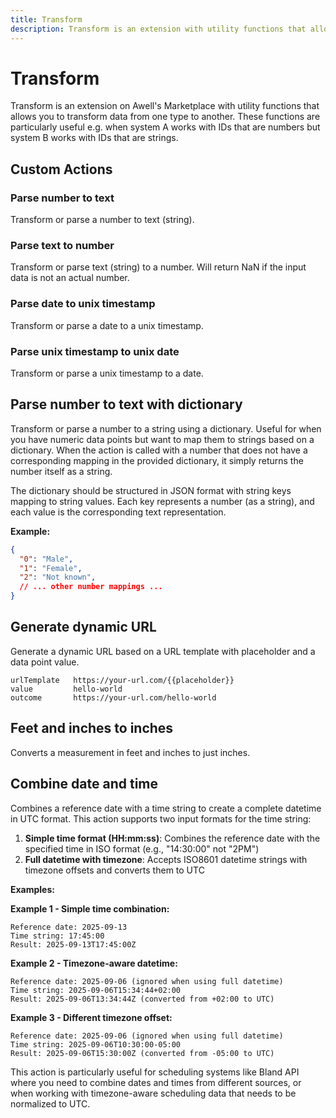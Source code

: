 ```yaml
---
title: Transform
description: Transform is an extension with utility functions that allows you to transform or parse data to a format of your liking
---
```


# Transform

Transform is an extension on Awell's Marketplace with utility functions that allows you to transform data from one type to another. These functions are particularly useful e.g. when system A works with IDs that are numbers but system B works with IDs that are strings.

## Custom Actions

### Parse number to text

Transform or parse a number to text (string).

### Parse text to number

Transform or parse text (string) to a number. Will return NaN if the input data is not an actual number.

### Parse date to unix timestamp

Transform or parse a date to a unix timestamp.

### Parse unix timestamp to unix date

Transform or parse a unix timestamp to a date.

## Parse number to text with dictionary

Transform or parse a number to a string using a dictionary. Useful for when you have numeric data points but want to map them to strings based on a dictionary. When the action is called with a number that does not have a corresponding mapping in the provided dictionary, it simply returns the number itself as a string. 

The dictionary should be structured in JSON format with string keys mapping to string values. Each key represents a number (as a string), and each value is the corresponding text representation.

**Example:**
```json
{
  "0": "Male",
  "1": "Female",
  "2": "Not known",
  // ... other number mappings ...
}
```

## Generate dynamic URL

Generate a dynamic URL based on a URL template with placeholder and a data point value.

```
urlTemplate   https://your-url.com/{{placeholder}}
value         hello-world
outcome       https://your-url.com/hello-world
```

## Feet and inches to inches

Converts a measurement in feet and inches to just inches.

## Combine date and time

Combines a reference date with a time string to create a complete datetime in UTC format. This action supports two input formats for the time string:

1. **Simple time format (HH:mm:ss)**: Combines the reference date with the specified time in ISO format (e.g., "14:30:00" not "2PM")
2. **Full datetime with timezone**: Accepts ISO8601 datetime strings with timezone offsets and converts them to UTC

**Examples:**

**Example 1 - Simple time combination:**
```
Reference date: 2025-09-13
Time string: 17:45:00
Result: 2025-09-13T17:45:00Z
```

**Example 2 - Timezone-aware datetime:**
```
Reference date: 2025-09-06 (ignored when using full datetime)
Time string: 2025-09-06T15:34:44+02:00
Result: 2025-09-06T13:34:44Z (converted from +02:00 to UTC)
```

**Example 3 - Different timezone offset:**
```
Reference date: 2025-09-06 (ignored when using full datetime)
Time string: 2025-09-06T10:30:00-05:00
Result: 2025-09-06T15:30:00Z (converted from -05:00 to UTC)
```

This action is particularly useful for scheduling systems like Bland API where you need to combine dates and times from different sources, or when working with timezone-aware scheduling data that needs to be normalized to UTC.
